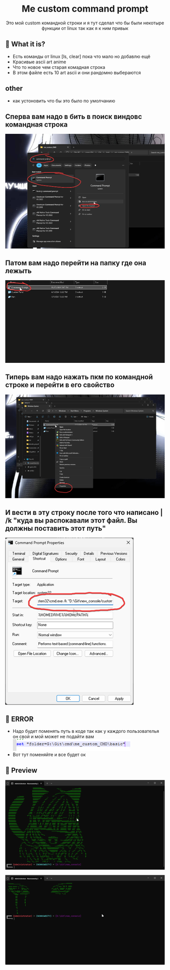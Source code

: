 <h1 align="center"> Me custom command prompt </h1>

<p align="center">Это мой custom командной строки и я тут сделал что бы были некотыре функции от linux так как я к ним привык</p>

## :star2: What it is? 

- Есть команды от linux [ls, clear] пока что мало но добавлю ещё
- Красивые ascii art anime 
- Что то новое чем старая комадная строка
- В этом файле есть 10 art ascii и они рандомно выбераются

## other

- как устоновить что бы это было по умолчанию 
## Сперва вам надо в бить в поиск виндовс командная строка 
![Image](image_for_readme/cmd.png)

## Патом вам надо перейти на папку где она лежыть 

![Image](image_for_readme/explorer_serch.png)

## Типерь вам надо нажать пкм по командной строке и перейти в его свойство
 
![Image](image_for_readme/explorer.png)

## И вести в эту строку после того что написано | /k "куда вы распокавали этот файл. Вы должны поставить этот путь"

![Image](image_for_readme/properties_cmd.png)

## :star2: ERROR
- Надо будет поменять путь в коде так как у каждого пользователья он свой и мой может не подайти вам 
![Image](image_for_readme/moment.png)
- Вот тут поменяйте и все будет ок 

## :star2: Preview

![Image](image/cmd.png)
 
![Image](image/cmd_1.png)






